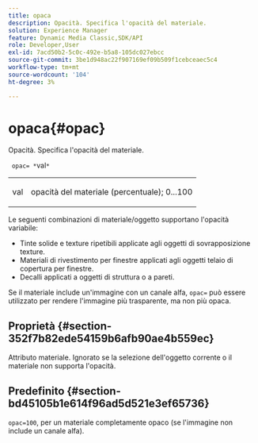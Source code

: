 ```yaml
---
title: opaca
description: Opacità. Specifica l'opacità del materiale.
solution: Experience Manager
feature: Dynamic Media Classic,SDK/API
role: Developer,User
exl-id: 7acd50b2-5c0c-492e-b5a8-105dc027ebcc
source-git-commit: 3be1d948ac22f907169ef09b509f1cebceaec5c4
workflow-type: tm+mt
source-wordcount: '104'
ht-degree: 3%

---
```


# opaca{#opac}

Opacità. Specifica l&#39;opacità del materiale.

` opac= *`val`*`

<table id="simpletable_6AB8CD75F526469FBC9FEAE049792EF2"> 
 <tr class="strow"> 
  <td class="stentry"> <p> <span class="varname"> val </span> </p> </td> 
  <td class="stentry"> <p>opacità del materiale (percentuale); 0...100 </p> </td> 
 </tr> 
</table>

Le seguenti combinazioni di materiale/oggetto supportano l&#39;opacità variabile:

* Tinte solide e texture ripetibili applicate agli oggetti di sovrapposizione texture.
* Materiali di rivestimento per finestre applicati agli oggetti telaio di copertura per finestre.
* Decalli applicati a oggetti di struttura o a pareti.

Se il materiale include un&#39;immagine con un canale alfa, `opac=` può essere utilizzato per rendere l&#39;immagine più trasparente, ma non più opaca.

## Proprietà {#section-352f7b82ede54159b6afb90ae4b559ec}

Attributo materiale. Ignorato se la selezione dell&#39;oggetto corrente o il materiale non supporta l&#39;opacità.

## Predefinito {#section-bd45105b1e614f96ad5d521e3ef65736}

`opac=100`, per un materiale completamente opaco (se l&#39;immagine non include un canale alfa).

